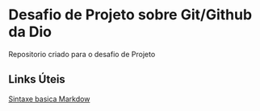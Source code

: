 # Desafio de Projeto sobre Git/Github da Dio

Repositorio criado para o desafio de Projeto

## Links Úteis
[Sintaxe basica Markdow](https://www.markdownguide.org/getting-started/)
